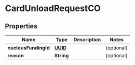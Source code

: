 
# CardUnloadRequestCO

## Properties
Name | Type | Description | Notes
------------ | ------------- | ------------- | -------------
**nucleusFundingId** | [**UUID**](UUID.md) |  |  [optional]
**reason** | **String** |  |  [optional]



